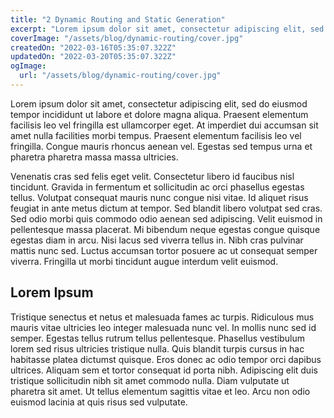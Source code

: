 ```yaml
---
title: "2 Dynamic Routing and Static Generation"
excerpt: "Lorem ipsum dolor sit amet, consectetur adipiscing elit, sed do eiusmod tempor incididunt ut labore et dolore magna aliqua. Praesent elementum facilisis leo vel fringilla est ullamcorper eget. At imperdiet dui accumsan sit amet nulla facilities morbi tempus."
coverImage: "/assets/blog/dynamic-routing/cover.jpg"
createdOn: "2022-03-16T05:35:07.322Z"
updatedOn: "2022-03-20T05:35:07.322Z"
ogImage:
  url: "/assets/blog/dynamic-routing/cover.jpg"
---
```


Lorem ipsum dolor sit amet, consectetur adipiscing elit, sed do eiusmod tempor incididunt ut labore
et dolore magna aliqua. Praesent elementum facilisis leo vel fringilla est ullamcorper eget. At
imperdiet dui accumsan sit amet nulla facilities morbi tempus. Praesent elementum facilisis leo vel
fringilla. Congue mauris rhoncus aenean vel. Egestas sed tempus urna et pharetra pharetra massa
massa ultricies.

Venenatis cras sed felis eget velit. Consectetur libero id faucibus nisl tincidunt. Gravida in
fermentum et sollicitudin ac orci phasellus egestas tellus. Volutpat consequat mauris nunc congue
nisi vitae. Id aliquet risus feugiat in ante metus dictum at tempor. Sed blandit libero volutpat sed
cras. Sed odio morbi quis commodo odio aenean sed adipiscing. Velit euismod in pellentesque massa
placerat. Mi bibendum neque egestas congue quisque egestas diam in arcu. Nisi lacus sed viverra
tellus in. Nibh cras pulvinar mattis nunc sed. Luctus accumsan tortor posuere ac ut consequat semper
viverra. Fringilla ut morbi tincidunt augue interdum velit euismod.

## Lorem Ipsum

Tristique senectus et netus et malesuada fames ac turpis. Ridiculous mus mauris vitae ultricies leo
integer malesuada nunc vel. In mollis nunc sed id semper. Egestas tellus rutrum tellus pellentesque.
Phasellus vestibulum lorem sed risus ultricies tristique nulla. Quis blandit turpis cursus in hac
habitasse platea dictumst quisque. Eros donec ac odio tempor orci dapibus ultrices. Aliquam sem et
tortor consequat id porta nibh. Adipiscing elit duis tristique sollicitudin nibh sit amet commodo
nulla. Diam vulputate ut pharetra sit amet. Ut tellus elementum sagittis vitae et leo. Arcu non odio
euismod lacinia at quis risus sed vulputate.
